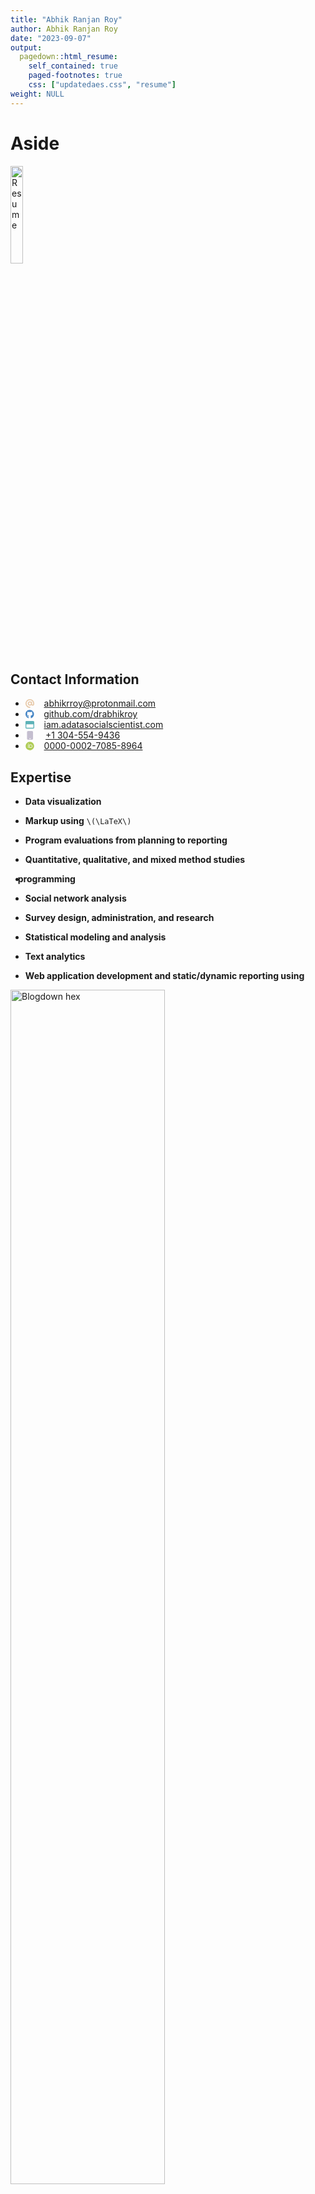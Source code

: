 ```yaml
---
title: "Abhik Ranjan Roy"
author: Abhik Ranjan Roy
date: "2023-09-07"
output:
  pagedown::html_resume:
    self_contained: true
    paged-footnotes: true
    css: ["updatedaes.css", "resume"]
weight: NULL 
---
```


<script src="//yihui.org/js/math-code.js" defer></script>
<script defer
  src="//mathjax.rstudio.com/latest/MathJax.js?config=TeX-MML-AM_CHTML">
</script>
<style type="text/css">
.pagedjs_page:not(:first-of-type) {
  --sidebar-width: 0rem;
  --sidebar-background-color: #ffffff;
  --main-width: calc(var(--content-width) - var(--sidebar-width));
  --decorator-horizontal-margin: 0.2in;
}
</style>

# Aside

<div class="parent">

<a href='resume.pdf' target='_blank'><img class="imontop" src='img/resume-dl-icon.png' alt='Resume' width='20%' class='center'></a>

</div>

## Contact Information

- <svg aria-hidden="true" role="img" viewBox="0 0 512 512" style="height:1em;width:1em;vertical-align:-0.125em;margin-left:auto;margin-right:auto;font-size:inherit;fill:#e7c9a9;overflow:visible;position:relative;"><path d="M256 64C150 64 64 150 64 256s86 192 192 192c17.7 0 32 14.3 32 32s-14.3 32-32 32C114.6 512 0 397.4 0 256S114.6 0 256 0S512 114.6 512 256v32c0 53-43 96-96 96c-29.3 0-55.6-13.2-73.2-33.9C320 371.1 289.5 384 256 384c-70.7 0-128-57.3-128-128s57.3-128 128-128c27.9 0 53.7 8.9 74.7 24.1c5.7-5 13.1-8.1 21.3-8.1c17.7 0 32 14.3 32 32v80 32c0 17.7 14.3 32 32 32s32-14.3 32-32V256c0-106-86-192-192-192zm64 192a64 64 0 1 0 -128 0 64 64 0 1 0 128 0z"/></svg>    abhikrroy@protonmail.com
- <svg aria-hidden="true" role="img" viewBox="0 0 496 512" style="height:1em;width:0.97em;vertical-align:-0.125em;margin-left:auto;margin-right:auto;font-size:inherit;fill:#4183c4;overflow:visible;position:relative;"><path d="M165.9 397.4c0 2-2.3 3.6-5.2 3.6-3.3.3-5.6-1.3-5.6-3.6 0-2 2.3-3.6 5.2-3.6 3-.3 5.6 1.3 5.6 3.6zm-31.1-4.5c-.7 2 1.3 4.3 4.3 4.9 2.6 1 5.6 0 6.2-2s-1.3-4.3-4.3-5.2c-2.6-.7-5.5.3-6.2 2.3zm44.2-1.7c-2.9.7-4.9 2.6-4.6 4.9.3 2 2.9 3.3 5.9 2.6 2.9-.7 4.9-2.6 4.6-4.6-.3-1.9-3-3.2-5.9-2.9zM244.8 8C106.1 8 0 113.3 0 252c0 110.9 69.8 205.8 169.5 239.2 12.8 2.3 17.3-5.6 17.3-12.1 0-6.2-.3-40.4-.3-61.4 0 0-70 15-84.7-29.8 0 0-11.4-29.1-27.8-36.6 0 0-22.9-15.7 1.6-15.4 0 0 24.9 2 38.6 25.8 21.9 38.6 58.6 27.5 72.9 20.9 2.3-16 8.8-27.1 16-33.7-55.9-6.2-112.3-14.3-112.3-110.5 0-27.5 7.6-41.3 23.6-58.9-2.6-6.5-11.1-33.3 2.6-67.9 20.9-6.5 69 27 69 27 20-5.6 41.5-8.5 62.8-8.5s42.8 2.9 62.8 8.5c0 0 48.1-33.6 69-27 13.7 34.7 5.2 61.4 2.6 67.9 16 17.7 25.8 31.5 25.8 58.9 0 96.5-58.9 104.2-114.8 110.5 9.2 7.9 17 22.9 17 46.4 0 33.7-.3 75.4-.3 83.6 0 6.5 4.6 14.4 17.3 12.1C428.2 457.8 496 362.9 496 252 496 113.3 383.5 8 244.8 8zM97.2 352.9c-1.3 1-1 3.3.7 5.2 1.6 1.6 3.9 2.3 5.2 1 1.3-1 1-3.3-.7-5.2-1.6-1.6-3.9-2.3-5.2-1zm-10.8-8.1c-.7 1.3.3 2.9 2.3 3.9 1.6 1 3.6.7 4.3-.7.7-1.3-.3-2.9-2.3-3.9-2-.6-3.6-.3-4.3.7zm32.4 35.6c-1.6 1.3-1 4.3 1.3 6.2 2.3 2.3 5.2 2.6 6.5 1 1.3-1.3.7-4.3-1.3-6.2-2.2-2.3-5.2-2.6-6.5-1zm-11.4-14.7c-1.6 1-1.6 3.6 0 5.9 1.6 2.3 4.3 3.3 5.6 2.3 1.6-1.3 1.6-3.9 0-6.2-1.4-2.3-4-3.3-5.6-2z"/></svg>    [github.com/drabhikroy](https://github.com/drabhikroy)
- <svg aria-hidden="true" role="img" viewBox="0 0 512 512" style="height:1em;width:1em;vertical-align:-0.125em;margin-left:auto;margin-right:auto;font-size:inherit;fill:#5cb2b8;overflow:visible;position:relative;"><path d="M.3 89.5C.1 91.6 0 93.8 0 96V224 416c0 35.3 28.7 64 64 64l384 0c35.3 0 64-28.7 64-64V224 96c0-35.3-28.7-64-64-64H64c-2.2 0-4.4 .1-6.5 .3c-9.2 .9-17.8 3.8-25.5 8.2C21.8 46.5 13.4 55.1 7.7 65.5c-3.9 7.3-6.5 15.4-7.4 24zM48 224H464l0 192c0 8.8-7.2 16-16 16L64 432c-8.8 0-16-7.2-16-16l0-192z"/></svg>    [iam.adatasocialscientist.com](https://iam.asocialdatascientist.com/)
- <svg aria-hidden="true" role="img" viewBox="0 0 384 512" style="height:1em;width:0.75em;vertical-align:-0.125em;margin-left:2.1px;margin-right:auto;font-size:inherit;fill:#c4becf;overflow:visible;position:relative;"><path d="M80 0C44.7 0 16 28.7 16 64V448c0 35.3 28.7 64 64 64H304c35.3 0 64-28.7 64-64V64c0-35.3-28.7-64-64-64H80zm80 432h64c8.8 0 16 7.2 16 16s-7.2 16-16 16H160c-8.8 0-16-7.2-16-16s7.2-16 16-16z"/></svg>     <a href="tel:+1 269-615-8771">+1 304-554-9436</a>
- <svg aria-hidden="true" role="img" viewBox="0 0 512 512" style="height:1em;width:1em;vertical-align:-0.125em;margin-left:auto;margin-right:auto;font-size:inherit;fill:#aecc54;overflow:visible;position:relative;"><path d="M294.75 188.19h-45.92V342h47.47c67.62 0 83.12-51.34 83.12-76.91 0-41.64-26.54-76.9-84.67-76.9zM256 8C119 8 8 119 8 256s111 248 248 248 248-111 248-248S393 8 256 8zm-80.79 360.76h-29.84v-207.5h29.84zm-14.92-231.14a19.57 19.57 0 1 1 19.57-19.57 19.64 19.64 0 0 1-19.57 19.57zM300 369h-81V161.26h80.6c76.73 0 110.44 54.83 110.44 103.85C410 318.39 368.38 369 300 369z"/></svg>    [0000-0002-7085-8964](https://orcid.org/0000-0002-7085-8964)

## Expertise

- <b>Data visualization</b>

- <b>Markup using</b> `\(\LaTeX\)`

- <b>Program evaluations from planning to reporting</b>

- <b>Quantitative, qualitative, and mixed method studies</b>

- <i style="color:#3365B3; margin-left: -7px; margin-right: -5px;" class="fab fa-r-project fa-lg"></i> <b>programming</b>

- <b>Social network analysis</b>

- <b>Survey design, administration, and research</b>

- <b>Statistical modeling and analysis</b>

- <b>Text analytics</b>

- <b>Web application development and static/dynamic reporting using</b>

  <div class="holder">

<div class="left">

<img src='img/blogdown-logo.png' alt='Blogdown hex' width='70%'>

</div>

<div class="middle">

<img src='img/rmarkdown.png' alt='Rmarkdown hex' width='70%'>

</div>

<div class="right">

<img src='img/shiny-logo.png' alt='Shiny hex' width='70%'>

</div>

</div>

# Main

## Abhik Roy

<!--
knitr::asis_output(htmltools::htmlPreserve("
<input type='checkbox' id='switch'>
<div class='app'>
  <div class='body'>
    <div class='main-circle'></div>
      <div class='content'>
        <div class='circle'>
          <div class='crescent'></div>
        </div>
        <label for='switch'>
          <div class='toggle'></div>
          <div class='names'>
            <p class='light'>Light</p>
            <p class='dark'>Dark</p>
          </div>
        </label>
  </div>
</div>
"))
-->

## Education

### Western Michigan University

Ph.D. in Program Evaluation

  Kalamazoo, MI

N/A

### Michigan Technological University

M.S. in Mathematics

  Houghton, MI

N/A

### West Virginia Wesleyan College

B.S. in Mathematics

  Buckhannon, WV

N/A

## <i class="fa-solid fa-pen-to-square" data-fa-mask="fa-solid fa-comment" style="background:white"></i> Professional Experience

### <i>Assistant Professor</i>

West Virginia University

  Morgantown, WV

2023 - 2016

- Authored and co-authored 15 peer-reviewed publications, contributing to various fields including program evaluation.
- Conducted over 20 rigorous evaluations leading to increases in program effectiveness.
- Designed and deployed interactive surveys using HTML, CSS, and JavaScript on the Qualtrics platform, reaching up to 4,000 respondents.
- Extracted and cleaned data from multiple remote sources; developed and published 20+ interactive visualizations for public reporting and client dissemination using Rmarkdown and Shiny.
- Mentored 4 Masters and Doctoral students, guiding them to successful completion of their academic research projects.
- Taught courses in evaluation, measurement, research methods, and survey design, with a focus on data science techniques, to over 500 students.

### <i>Data Analyst</i>

University of Kansas

  Lawrence, KS

2016 - 2014

- Conducted comprehensive studies using qualitative, quantitative, and mixed-methods approaches, and presented findings to senior management, influencing policy changes.
- Crafted tailored evaluations that met the needs of diverse stakeholders, resulting in actionable insights for multiple non-academic departments.
- Designed and administered surveys to over 300 university students and staff, achieving response rates ranging from 47% - 91%.
- Engineered web applications using R and Tableau, streamlining data extraction and visualization processes.
- Spearheaded research initiatives that increased student retention rates by 3% - 5% through predictive statistical modeling.

## <i class="fa-solid fa-shapes" data-fa-mask="fa-solid fa-comment" style="background:white"></i> Select Evaluation Work

### <span class="indented-title"><i>Lead Program Evaluator & Methodologist</i> - Healthy Start Initiative ([*HRSA-19-049*](https://grants.hrsa.gov/2010/Web2External/Interface/Common/EHBDisplayAttachment.aspx?dm_rtc=16&dm_attid=d3c378a4-b07d-48e5-ab36-38f05a7eeb48) Total Award: *\$5,470,000*)</span>

<span class="indented-title">West Virginia University Research Corporation</span>

  Morgantown, WV

Current - 2023

<div class="indented-section">

<div class="concise">

- Conducted process, monitoring, and impact evaluations at the program level.
- Designed and validated survey tools, evaluating the experiences of more than 50 participants.
- Generated two comprehensive internal evaluation documents and prepared an evaluation proposal aimed at federal funding renewal.
- Utilized a mixed-methods design to independently analyze both longitudinal and cross-sectional data, focusing on the smoking cessation efforts of mothers and the experiences of new or distant caretakers/fathers.

</div>

</div>

### <span class="indented-title"><i>Program Evaluator & Mixed Methods Analyst</i> - Teaching Science with Computational Thinking: Preparing Preservice Elementary Educators of the Future STEM Workforce ([*2019-NSF 2142274*](https://www.nsf.gov/awardsearch/showAward?AWD_ID=2142274&HistoricalAwards=false) Total Award: *\$294,958.00*)</span>

<span class="indented-title">West Virginia University</span>

  Morgantown, WV

Current - 2022

<div class="indented-section">

<div class="concise">

- Administered process evaluations for all program activities.
- Created and employed a longitudinal mixed-method study to reduce and analyze more than 50 open-ended survey responses and six interview session transcripts, leveraging thematic/content analyses and techniques including HDBSCAN/t-SNE, k-Means, and PCA.
- Designed and validated two survey tools for assessing progress and evaluating programmatic impact.
- Produced one in-depth internal evaluation document and crafted evaluation summaries for federal reporting purposes.

</div>

</div>

### <i>Community Program Evaluator & Data Scientist</i><br>WVCTSI: West Virginia Clinical and Translational Science Institute ([*2017-NIH 2U54GM104942-02*](https://reporter.nih.gov/project-details/9362155) Total Award: *\$20,000,000*)

West Virginia University

  Morgantown, WV

2022 - 2017

<div class="concise">

- Analyzed large datasets using frequentist and Bayesian methods, influencing the direction and activities of 8 programs.
- Authored quarterly and internal/external annual evaluation reports for dissemination via hard copy and interactive R.
- Conducted local and multi-site multi-cluster evaluation studies, impacting 5 different core units.
- Created numerous data visualizations and 4+ Shiny applications for public and internal outcome data exploration.
- Developed and distributed customized Qualtrics surveys built with CSS and JavaScript, reaching 5,000+ individuals.
- Mentored 6 future graduate social data scientists, guiding them through successful research projects.

</div>

### <i>Lead Program Evaluator</i><br>GAUSSI: Generating, Analyzing, and Understanding Sensory and Sequencing Information: A Trans-Disciplinary Graduate Training Program in Biosensing and Computational Biology ([*2017-NSF 1450032*](https://www.nsf.gov/awardsearch/showAward?AWD_ID=1450032&HistoricalAwards=false) Total Award: *\$3,013,779*)

Colorado State University

  Fort Collins, CO

2020 - 2017

<div class="concise">

- Conducted process evaluations for 4 grant-related programs, leading to gains in member tracking, program efficiency, and participant satisfaction.
- Constructed assessment and longitudinal data visualizations, supporting inferential statistical analyses to study trends and assist in recruitment and retention efforts.
- Developed and distributed customized Qualtrics surveys built with CSS and JavaScript, achieving a 95% response rate.
- Directed unstructured and semi-structured interviews and focus groups, gathering qualitative data from 100+ participants.
- Extracted, cleaned, and visualized secondary data for various research objectives.
- Implemented mixed methods evaluations, resulting in 9 published reports that influenced program policies and were used for reporting to the funding agency.

</div>

## <i class="fa-solid fa-chalkboard-user" data-fa-mask="fa-solid fa-comment" style="background:white"></i> Select Presentations and Talks

### Best of Both Worlds: Affordances of Mixing Machine Learning and Qualitative Content Analysis.

*American Educational Research Association Annual Meeting*

  San Diego, CA

2022

### Why Is It That Writers Write but Fingers Don’t Fing? Using Machine Learning and Lexemes to Make Sense of Nonsense.

*American Evaluation Association Annual Conference*

  Minneapolis, MN

2019

## Disclaimer

Made with    <i style="color:#3365B3; margin-top: 3px; margin-left: -7px; margin-right: -5px;" class="fab fa-r-project"></i>  : <a href="https://github.com/drabhikroy/Courses/blob/iam/content/en/work/resume-html.Rmd" target="&#39;_blank">Source code</a>. Last updated on September 07, 2023
